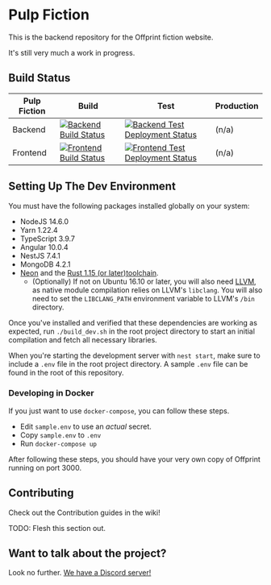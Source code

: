 # Pulp Fiction

This is the backend repository for the Offprint fiction website.

It's still very much a work in progress.

## Build Status
|Pulp Fiction|Build|Test|Production|
|------------|-----|----|----------|
|Backend|[![Backend Build Status](https://dev.azure.com/offprint-studios/pulp-fiction/_apis/build/status/Backend?branchName=master)](https://dev.azure.com/offprint-studios/pulp-fiction/_build/latest?definitionId=1&branchName=master)|[![Backend Test Deployment Status](https://vsrm.dev.azure.com/offprint-studios/_apis/public/Release/badge/8647fb01-5a91-4b3e-9f6e-0114989a79f0/1/1)](https://dev.azure.com/offprint-studios/pulp-fiction/_release?view=mine&_a=releases&definitionId=1)|(n/a)|
|Frontend|[![Frontend Build Status](https://dev.azure.com/offprint-studios/pulp-fiction/_apis/build/status/Frontend?branchName=master)](https://dev.azure.com/offprint-studios/pulp-fiction/_build/latest?definitionId=2&branchName=master)|[![Frontend Test Deployment Status](https://vsrm.dev.azure.com/offprint-studios/_apis/public/Release/badge/8647fb01-5a91-4b3e-9f6e-0114989a79f0/2/2)](https://dev.azure.com/offprint-studios/pulp-fiction/_release?view=mine&_a=releases&definitionId=2)|(n/a)|

## Setting Up The Dev Environment

You must have the following packages installed globally on your system:

* NodeJS 14.6.0
* Yarn 1.22.4
* TypeScript 3.9.7
* Angular 10.0.4
* NestJS 7.4.1
* MongoDB 4.2.1
* [Neon](https://neon-bindings.com/docs/getting-started) and the [Rust 1.15 (or later)toolchain](https://rustup.rs/).
    * (Optionally) If not on Ubuntu 16.10 or later, you will also need [LLVM](https://releases.llvm.org/download.html), as native module compilation relies on LLVM's `libclang`. You will also need to set the `LIBCLANG_PATH` environment variable to LLVM's `/bin` directory.

Once you've installed and verified that these dependencies are working as expected, run `./build_dev.sh` in the root project directory to start an initial compilation and fetch all necessary libraries.

When you're starting the development server with `nest start`, make sure to include a `.env` file in the root project directory. A sample `.env` file can be found in the root of this repository.

### Developing in Docker
If you just want to use `docker-compose`, you can follow these steps.

- Edit `sample.env` to use an *actual* secret.
- Copy `sample.env` to `.env`
- Run `docker-compose up`

After following these steps, you should have your very own copy of Offprint running on port 3000.

## Contributing

Check out the Contribution guides in the wiki!

TODO: Flesh this section out.

## Want to talk about the project?

Look no further. [We have a Discord server!](https://discord.gg/9cnSwfn)
